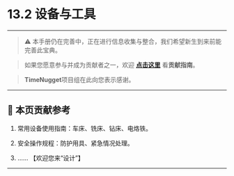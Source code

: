 # 13.2 设备与工具

---

> ⚠️ 本手册仍在完善中，正在进行信息收集与整合，我们希望新生到来前能完善此宝典。  

> 如果您愿意参与并成为贡献者之一，欢迎 **[点击这里](/CONTRIBUTING.md)** 看**贡献指南**。

> **TimeNugget**项目组在此向您表示感谢。

---

## 📌 本页贡献参考

1. 常用设备使用指南：车床、铣床、钻床、电烙铁。

2. 安全操作规程：防护用具、紧急情况处理。

3. ……  【欢迎您来“设计”】

---
